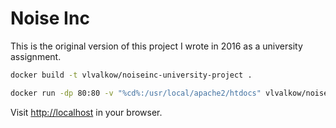 # Noise Inc

This is the original version of this project I wrote in 2016 as a university assignment.

```bash
docker build -t vlvalkow/noiseinc-university-project .
```

```bash
docker run -dp 80:80 -v "%cd%:/usr/local/apache2/htdocs" vlvalkow/noiseinc-university-project
```

Visit [http://localhost](http://localhost) in your browser.
